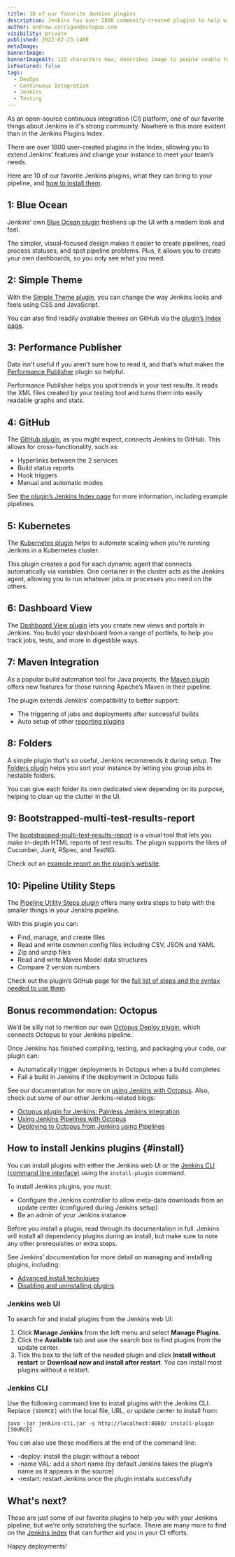 ```yaml
---
title: 10 of our favorite Jenkins plugins
description: Jenkins has over 1800 community-created plugins to help with continuous integration. Here are 10 we think are useful, as part of our series about CI and build servers.
author: andrew.corrigan@octopus.com
visibility: private
published: 2022-02-23-1400
metaImage: 
bannerImage: 
bannerImageAlt: 125 characters max, describes image to people unable to see it.
isFeatured: false
tags:
  - DevOps
  - Continuous Integration
  - Jenkins
  - Testing
---
```


As an open-source continuous integration (CI) platform, one of our favorite things about Jenkins is it's strong community. Nowhere is this more evident than in the Jenkins Plugins Index.

There are over 1800 user-created plugins in the Index, allowing you to extend Jenkins’ features and change your instance to meet your team’s needs.

Here are 10 of our favorite Jenkins plugins, what they can bring to your pipeline, and [how to install them](#install).

## 1: Blue Ocean

Jenkins’ own [Blue Ocean plugin](https://plugins.jenkins.io/blueocean/) freshens up the UI with a modern look and feel.

The simpler, visual-focused design makes it easier to create pipelines, read process statuses, and spot pipeline problems. Plus, it allows you to create your own dashboards, so you only see what you need.

## 2: Simple Theme

With the [Simple Theme plugin](https://plugins.jenkins.io/simple-theme-plugin/), you can change the way Jenkins looks and feels using CSS and JavaScript.

You can also find readily available themes on GitHub via the [plugin’s Index page](https://plugins.jenkins.io/simple-theme-plugin/).

## 3: Performance Publisher

Data isn't useful if you aren’t sure how to read it, and that’s what makes the [Performance Publisher](https://plugins.jenkins.io/perfpublisher/) plugin so helpful.

Performance Publisher helps you spot trends in your test results. It reads the XML files created by your testing tool and turns them into easily readable graphs and stats.

## 4: GitHub

The [GitHub plugin](https://plugins.jenkins.io/github/), as you might expect, connects Jenkins to GitHub. This allows for cross-functionality, such as:

-	Hyperlinks between the 2 services
-	Build status reports
-	Hook triggers
-	Manual and automatic modes

See [the plugin’s Jenkins Index page](https://plugins.jenkins.io/github/) for more information, including example pipelines.

## 5: Kubernetes

The [Kubernetes plugin](https://plugins.jenkins.io/kubernetes/) helps to automate scaling when you're running Jenkins in a Kubernetes cluster.

This plugin creates a pod for each dynamic agent that connects automatically via variables. One container in the cluster acts as the Jenkins agent, allowing you to run whatever jobs or processes you need on the others.

## 6: Dashboard View

The [Dashboard View plugin](https://plugins.jenkins.io/dashboard-view/) lets you create new views and portals in Jenkins. You build your dashboard from a range of portlets, to help you track jobs, tests, and more in digestible ways.

## 7: Maven Integration

As a popular build automation tool for Java projects, the [Maven plugin](https://plugins.jenkins.io/maven-plugin/) offers new features for those running Apache’s Maven in their pipeline.

The plugin extends Jenkins’ compatibility to better support:

- The triggering of jobs and deployments after successful builds
- Auto setup of other [reporting plugins](https://plugins.jenkins.io/ui/search?sort=relevance&categories=&labels=report&view=Tiles&page=1&query=)

## 8: Folders

A simple plugin that's so useful, Jenkins recommends it during setup. The [Folders plugin](https://plugins.jenkins.io/cloudbees-folder/) helps you sort your instance by letting you group jobs in nestable folders.

You can give each folder its own dedicated view depending on its purpose, helping to clean up the clutter in the UI.

## 9: Bootstrapped-multi-test-results-report

The [bootstrapped-multi-test-results-report](https://plugins.jenkins.io/bootstraped-multi-test-results-report/) is a visual tool that lets you make in-depth HTML reports of test results. The plugin supports the likes of Cucumber, Junit, RSpec, and TestNG.

Check out an [example report on the plugin’s website](https://web-innovate.github.io/cucumber-reports/featuresOverview.html).

## 10: Pipeline Utility Steps

The [Pipeline Utility Steps plugin](https://plugins.jenkins.io/pipeline-utility-steps/) offers many extra steps to help with the smaller things in your Jenkins pipeline.

With this plugin you can:

- Find, manage, and create files
- Read and write common config files including CSV, JSON and YAML
- Zip and unzip files
- Read and write Maven Model data structures
- Compare 2 version numbers

Check out the plugin’s GitHub page for the [full list of steps and the syntax needed to use them](https://github.com/jenkinsci/pipeline-utility-steps-plugin/blob/master/docs/STEPS.md).

## Bonus recommendation: Octopus

We’d be silly not to mention our own [Octopus Deploy plugin](https://plugins.jenkins.io/octopusdeploy/), which connects Octopus to your Jenkins pipeline.

Once Jenkins has finished compiling, testing, and packaging your code, our plugin can:

- Automatically trigger deployments in Octopus when a build completes
- Fail a build in Jenkins if the deployment in Octopus fails

See our documentation for more on [using Jenkins with Octopus](https://octopus.com/docs/packaging-applications/build-servers/jenkins). Also, check out some of our other Jenkins-related blogs:

-	[Octopus plugin for Jenkins: Painless Jenkins integration](https://octopus.com/blog/octopus-jenkins-plugin)
-	[Using Jenkins Pipelines with Octopus](https://octopus.com/blog/using-jenkins-pipelines)
-	[Deploying to Octopus from Jenkins using Pipelines](https://octopus.com/blog/deploying-to-octopus-from-jenkins)

## How to install Jenkins plugins {#install}

You can install plugins with either the Jenkins web UI or the [Jenkins CLI (command line interface)](https://www.jenkins.io/doc/book/managing/cli/) using the `install-plugin` command.

To install Jenkins plugins, you must:

- Configure the Jenkins controller to allow meta-data downloads from an update center (configured during Jenkins setup)
- Be an admin of your Jenkins instance

Before you install a plugin, read through its documentation in full. Jenkins will install all dependency plugins during an install, but make sure to note any other prerequisites or extra steps.

See Jenkins’ documentation for more detail on managing and installing plugins, including:

-	[Advanced install techniques](https://www.jenkins.io/doc/book/managing/plugins/#advanced-installation)
-	[Disabling and uninstalling plugins](https://www.jenkins.io/doc/book/managing/plugins/#disabling-a-plugin)

### Jenkins web UI

To search for and install plugins from the Jenkins web UI:

1. Click **Manage Jenkins** from the left menu and select **Manage Plugins**.
1. Click the **Available** tab and use the search box to find plugins from the update center.
1. Tick the box to the left of the needed plugin and click **Install without restart** or **Download now and install after restart**. You can install most plugins without a restart.

### Jenkins CLI

Use the following command line to install plugins with the Jenkins CLI. Replace `[SOURCE]` with the local file, URL, or update center to install from:

```
java -jar jenkins-cli.jar -s http://localhost:8080/ install-plugin [SOURCE]
```

You can also use these modifiers at the end of the command line:

-	-deploy: install the plugin without a reboot
-	-name VAL: add a short name (by default Jenkins takes the plugin’s name as it appears in the source)
-	-restart: restart Jenkins once the plugin installs successfully

## What's next?

These are just some of our favorite plugins to help you with your Jenkins pipeline, but we’re only scratching the surface. There are many more to find on the [Jenkins Index](https://plugins.jenkins.io/) that can further aid you in your CI efforts.

Happy deployments! 